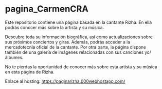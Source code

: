 # pagina_CarmenCRA

Este repositorio contiene una página basada en la cantante Rizha. En ella podrás conocer más sobre la artista y su música.

Descubre toda su información biográfica, así como actualizaciones sobre sus próximos conciertos y giras. Además, podrás acceder a la mercadotecnia oficial de la cantante.
Por otra parte, la página dispone también de una galería de imágenes relacionadas con sus canciones yo/álbumes.

No te pierdas la oportunidad de conocer más sobre esta artista y su música en esta página de Rizha.

Enlace al hosting: https://paginarizha.000webhostapp.com/

